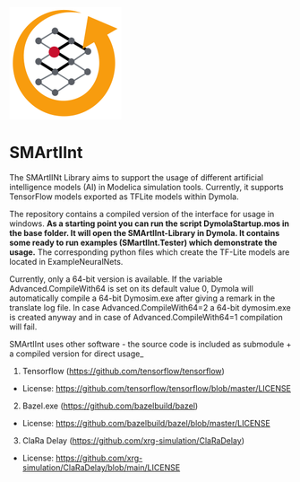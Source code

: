![Image](SMArtIInt_Icon.svg)
# SMArtIInt
The SMArtIINt Library aims to support the usage of different artificial intelligence models (AI) in Modelica simulation tools. Currently, it supports TensorFlow models exported as TFLite models within Dymola. 

The repository contains a compiled version of the interface for usage in windows. __As a starting point you can run the script DymolaStartup.mos in the base folder. It will open the SMArtIInt-Library in Dymola. It contains some ready to run examples (SMartIInt.Tester) which demonstrate the usage.__ The corresponding python files which create the TF-Lite models are located in ExampleNeuralNets.

Currently, only a 64-bit version is available. If the variable Advanced.CompileWith64 is set on its default value 0, Dymola will automatically compile a 64-bit Dymosim.exe after giving a remark in the translate log file. In case Advanced.CompileWith64=2 a 64-bit dymosim.exe is created anyway and in case of Advanced.CompileWith64=1 compilation will fail.

SMArtIInt uses other software - the source code is included as submodule + a compiled version for direct usage_
1. Tensorflow (https://github.com/tensorflow/tensorflow)
* License: https://github.com/tensorflow/tensorflow/blob/master/LICENSE
2. Bazel.exe (https://github.com/bazelbuild/bazel)
* License: https://github.com/bazelbuild/bazel/blob/master/LICENSE
3. ClaRa Delay (https://github.com/xrg-simulation/ClaRaDelay)
* License: https://github.com/xrg-simulation/ClaRaDelay/blob/main/LICENSE
